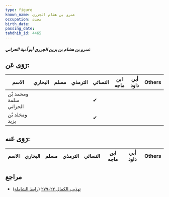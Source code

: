 ```yaml
---
type: figure
known_name: عمرو بن هشام الجزري
occupation: محدث
birth_date:
passing_date:
tahdhib_id: 4465
---
```

##### عمرو بن هشام بن بزين الجزري أبو أمية الحراني

## رَوَى عَن:
| الاسم                  | البخاري | مسلم | الترمذي | النسائي | ابن ماجه | أبي داود | Others |
| ---------------------- | ------- | ---- | ------- | ------- | -------- | -------- | ------ |
| ومحمد بْن سلمة الحراني |         |      |         | ✔       |          |          |        |
| ومخلد بْن يزيد         |         |      |         | ✔       |          |          |        |
## رَوَى عَنه:
| الاسم | البخاري | مسلم | الترمذي | النسائي | ابن ماجه | أبي داود | Others |
| ----- | ------- | ---- | ------- | ------- | -------- | -------- | ------ |
## مراجع
- [تهذيب الكمال ٢٢-٢٧٩](obsidian://open?vault=Tahdhib-al-Kamal&file=Figures/٤٤٦٥-عمرو%20بن%20هشام%20بن%20بزين%20الجزري%20أبو%20أمية%20الحراني) ([رابط الشاملة](https://shamela.ws/book/3722/11532))